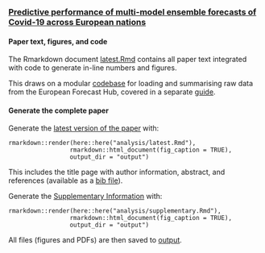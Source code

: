 ### [Predictive performance of multi-model ensemble forecasts of Covid-19 across European nations](https://www.medrxiv.org/content/10.1101/2022.06.16.22276024)

#### Paper text, figures, and code
The Rmarkdown document [latest.Rmd](analysis/latest.Rmd) contains all paper text integrated with code to generate in-line numbers and figures.

This draws on a modular [codebase](code) for loading and summarising raw data from the European Forecast Hub, covered in a separate [guide](code/readme.md).

#### Generate the complete paper

Generate the [latest version of the paper]([analysis/latest.Rmd](https://github.com/epiforecasts/euro-hub-ensemble/blob/main/analysis/latest.Rmd)) with:

```
rmarkdown::render(here::here("analysis/latest.Rmd"),
                 rmarkdown::html_document(fig_caption = TRUE),
                 output_dir = "output")
```

This includes the title page with author information, abstract, and references (available as a [bib file](references.bib)).

Generate the [Supplementary Information](analysis/supplementary.Rmd) with:
```
rmarkdown::render(here::here("analysis/supplementary.Rmd"),
                 rmarkdown::html_document(fig_caption = TRUE),
                 output_dir = "output")
```

All files (figures and PDFs) are then saved to [output](output).
